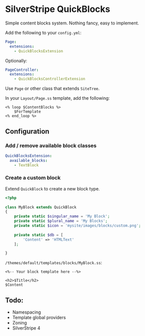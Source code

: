 # SilverStripe QuickBlocks 

Simple content blocks system. Nothing fancy, easy to implement.

Add the following to your `config.yml`:

```yaml
Page:
  extensions:
    - QuickBlocksExtension
```

Optionally:

```yaml
PageController:
  extensions:
    - QuickBlocksControllerExtension
```

Use `Page` or other class that extends `SiteTree`.

In your `Layout/Page.ss` template, add the following:

```silverstripe
<% loop $ContentBlocks %>
    $ForTemplate
<% end_loop %>
```

## Configuration

### Add / remove available block classes

```yaml
QuickBlocksExtension:
  available_blocks:
    - TextBlock
```

### Create a custom block

Extend `QuickBlock` to create a new block type.

```php
<?php
 
class MyBlock extends QuickBlock
{
    private static $singular_name = 'My Block';
    private static $plural_name = 'My Blocks';
    private static $icon = 'mysite/images/blocks/custom.png';
    
    private static $db = [
        'Content' => 'HTMLText'
    ];

}
```

`/themes/default/templates/blocks/MyBlock.ss`:

```silverstripe
<%-- Your block template here --%>

<h2>$Title</h2>
$Content
```

## Todo:

* Namespacing
* Template global providers
* Zoning
* SilverStripe 4